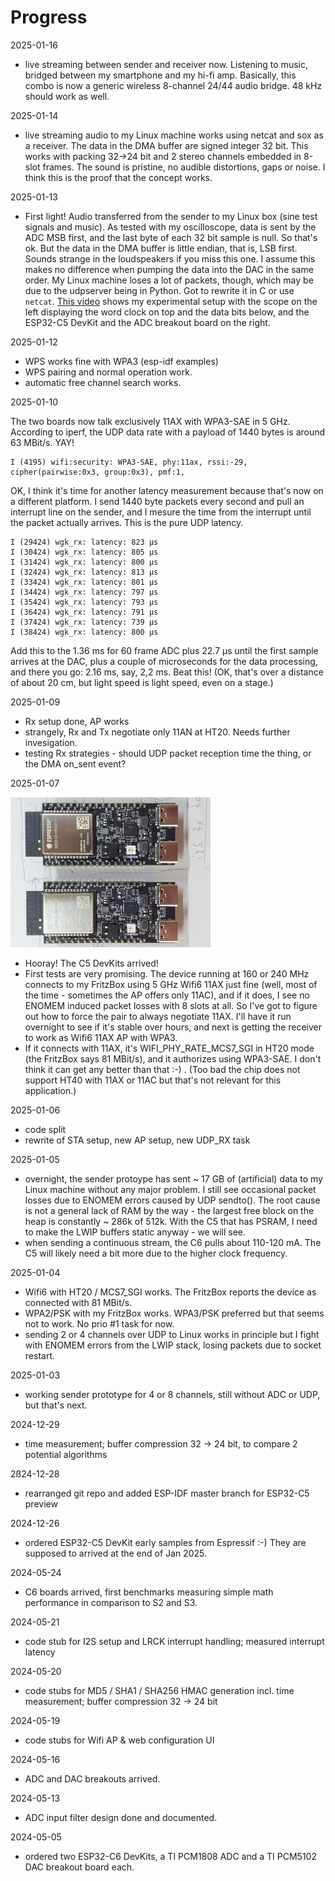 # Progress 

2025-01-16

 * live streaming between sender and receiver now. Listening to music, bridged between my smartphone and my hi-fi amp. Basically, this combo is now a generic wireless 8-channel 24/44 audio bridge. 48 kHz should work as well. 

2025-01-14

 * live streaming audio to my Linux machine works using netcat and sox as a receiver. The data in the DMA buffer are signed integer 32 bit. This works with packing 32->24 bit and 2 stereo channels embedded in 8-slot frames.  The sound is pristine, no audible distortions, gaps or noise. I think this is the proof that the concept works. 

2025-01-13

 * First light! Audio transferred from the sender to my Linux box (sine test signals and music). As tested with my oscilloscope, data is sent by the ADC MSB first, and the last byte of each 32 bit sample is null. So that's ok. But the data in the DMA buffer is little endian, that is, LSB first. Sounds strange in the loudspeakers if you miss this one. I assume this makes no difference when pumping the data into the DAC in the same order. My Linux machine loses a lot of packets, though, which may be due to the udpserver being in Python. Got to rewrite it in C or use `netcat`. [This video](https://youtu.be/FOIhJvwpMKE) shows my experimental setup with the scope on the left displaying the word clock on top and the data bits below, and the ESP32-C5 DevKit and the ADC breakout board on the right.

2025-01-12

 * WPS works fine with WPA3 (esp-idf examples)
 * WPS pairing and normal operation work. 
 * automatic free channel search works. 

2025-01-10

The two boards now talk exclusively 11AX with WPA3-SAE in 5 GHz. According to iperf, the UDP data rate with a payload of 1440 bytes is around 63 MBit/s. YAY! 

    I (4195) wifi:security: WPA3-SAE, phy:11ax, rssi:-29, cipher(pairwise:0x3, group:0x3), pmf:1, 

OK, I think it's time for another latency measurement because that's now on a different platform. I send 1440 byte packets every second and pull an interrupt line on the sender, and I mesure the time from the interrupt until the packet actually arrives. This is the pure UDP latency. 

    I (29424) wgk_rx: latency: 823 µs
    I (30424) wgk_rx: latency: 805 µs
    I (31424) wgk_rx: latency: 800 µs
    I (32424) wgk_rx: latency: 813 µs
    I (33424) wgk_rx: latency: 801 µs
    I (34424) wgk_rx: latency: 797 µs
    I (35424) wgk_rx: latency: 793 µs
    I (36424) wgk_rx: latency: 791 µs
    I (37424) wgk_rx: latency: 739 µs
    I (38424) wgk_rx: latency: 800 µs

Add this to the 1.36 ms for 60 frame ADC plus 22.7 µs until the first sample arrives at the DAC, plus a couple of microseconds for the data processing, and there you go: 2.16 ms, say, 2,2 ms. Beat this! (OK, that's over a distance of about 20 cm, but light speed is light speed, even on a stage.) 
 
2025-01-09

 * Rx setup done, AP works
 * strangely, Rx and Tx negotiate only 11AN at HT20. Needs further invesigation. 
 * testing Rx strategies - should UDP packet reception time the thing, or the DMA on_sent event? 

2025-01-07

![ESP32-C5 Devkits](devkits.jpg)

 * Hooray! The C5 DevKits arrived! 
 * First tests are very promising. The device running at 160 or 240 MHz connects to my FritzBox using 5 GHz Wifi6 11AX just fine (well, most of the time - sometimes the AP offers only 11AC), and if it does, I see no ENOMEM induced packet losses with 8 slots at all. So I've got to figure out how to force the pair to always negotiate 11AX. I'll have it run overnight to see if it's stable over hours, and next is getting the receiver to work as Wifi6 11AX AP with WPA3. 
 * If it connects with 11AX, it's WIFI_PHY_RATE_MCS7_SGI in HT20 mode (the FritzBox says 81 MBit/s), and it authorizes using WPA3-SAE. I don't think it can get any better than that :-) . (Too bad the chip does not support HT40 with 11AX or 11AC but that's not relevant for this application.) 

2025-01-06

 * code split
 * rewrite of STA setup, new AP setup, new UDP_RX task

2025-01-05

 * overnight, the sender protoype has sent ~ 17 GB of (artificial) data to my Linux machine without any major problem. I still see occasional packet losses due to ENOMEM errors caused by UDP sendto(). The root cause is not a general lack of RAM by the way - the largest free block on the heap is constantly ~ 286k of 512k. With the C5 that has PSRAM, I need to make the LWIP buffers static anyway - we will see. 
 * when sending a continuous stream, the C6 pulls about 110-120 mA. The C5 will likely need a bit more due to the higher clock frequency. 

2025-01-04

 * Wifi6 with HT20 / MCS7_SGI works. The FritzBox reports the device as connected with 81 MBit/s. 
 * WPA2/PSK with my FritzBox works. WPA3/PSK preferred but that seems not to work. No prio #1 task for now.
 * sending 2 or 4 channels over UDP to Linux works in principle but I fight with ENOMEM errors from the LWIP stack, losing packets due to socket restart. 

2025-01-03

 * working sender prototype for 4 or 8 channels, still without ADC or UDP, but that's next. 

2024-12-29

 * time measurement; buffer compression 32 -> 24 bit, to compare 2 potential algorithms

2ß24-12-28

 * rearranged git repo and added ESP-IDF master branch for ESP32-C5 preview

2024-12-26

 * ordered ESP32-C5 DevKit early samples from Espressif :-) They are supposed to arrived at the end of Jan 2025. 

2024-05-24

 * C6 boards arrived, first benchmarks measuring simple math performance in comparison to S2 and S3. 

2024-05-21

 * code stub for I2S setup and LRCK interrupt handling; measured interrupt latency

2024-05-20

 * code stubs for MD5 / SHA1 / SHA256 HMAC generation incl. time measurement; buffer compression 32 -> 24 bit

2024-05-19

 * code stubs for Wifi AP & web configuration UI 

2024-05-16

 * ADC and DAC breakouts arrived. 

2024-05-13

 * ADC input filter design done and documented. 

2024-05-05

 * ordered two ESP32-C6 DevKits, a TI PCM1808 ADC and a TI PCM5102 DAC breakout board each.

